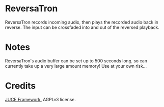 # ReversaTron
ReversaTron records incoming audio, then plays the recorded audio back in reverse. The input can be crossfaded into and out of the reversed playback.

# Notes

ReversaTron's audio buffer can be set up to 500 seconds long, so can currently take up a very large amount memory! Use at your own risk...

# Credits
[JUCE Framework.](https://github.com/juce-framework/JUCE) AGPLv3 license.
